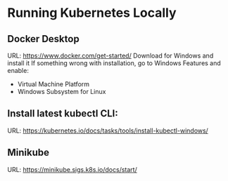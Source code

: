 # Running Kubernetes Locally

##  Docker Desktop
URL: https://www.docker.com/get-started/
Download for Windows and install it
If something wrong with installation, go to Windows Features and enable:
- Virtual Machine Platform
- Windows Subsystem for Linux

## Install latest kubectl CLI:
URL: https://kubernetes.io/docs/tasks/tools/install-kubectl-windows/

##  Minikube
URL: https://minikube.sigs.k8s.io/docs/start/

